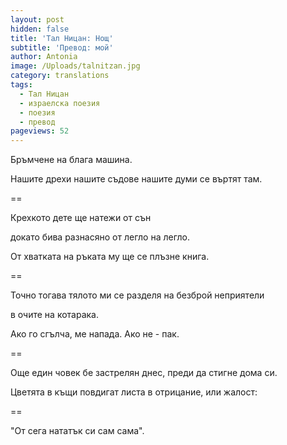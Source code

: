 ```yaml
---
layout: post
hidden: false
title: 'Тал Ницан: Нощ'
subtitle: 'Превод: мой'
author: Antonia
image: /Uploads/talnitzan.jpg
category: translations
tags:
  - Тал Ницан
  - израелска поезия
  - поезия
  - превод
pageviews: 52
---
```

Бръмчене на блага машина.

Нашите дрехи нашите съдове нашите думи се въртят там.

\==

Крехкото дете ще натежи от сън

докато бива разнасяно от легло на легло.

От хватката на ръката му ще се плъзне книга.

\==

Точно тогава тялото ми се разделя на безброй неприятели

в очите на котарака.

Ако го сгълча, ме напада. Ако не - пак.

\==

Още един човек бе застрелян днес, преди да стигне дома си.

Цветята в къщи повдигат листа в отрицание, или жалост:

\==

"От сега нататък си сам сама".
